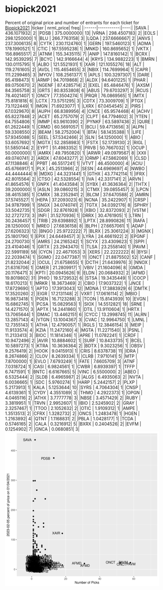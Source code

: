 # biopick2021
Percent of original price and number of entrants for each ticket for [Biopick2021](https://twitter.com/hashtag/Biopick2021)
|ticker |  nrml_price| freq|
|:------|-----------:|----:|
|SAVA   | 436.1071932|    2|
|PDSB   | 375.0000000|   13|
|VRNA   | 298.4507183|    2|
|EOLS   | 298.1250000|    1|
|BLU    | 266.7763158|    3|
|LQDA   | 237.6666667|    2|
|ANVS   | 237.3006135|    8|
|CYTK   | 230.1124760|    1|
|GERN   | 197.5460123|    1|
|ADMA   | 178.1990521|    1|
|CTIC   | 167.5595238|    1|
|MNKD   | 160.8695652|    1|
|VKTX   | 156.8965517|    2|
|ATNM   | 155.3435115|    7|
|ANIP   | 147.8160142|    1|
|BCRX   | 142.9539295|    7|
|BCYC   | 142.9166644|    4|
|KRYS   | 134.9882223|    1|
|BMRN   | 130.0115795|    1|
|ALBO   | 121.5521931|    1|
|XAIR   | 121.1055276|   18|
|ALT    | 119.2761605|    2|
|AVDL   | 115.4654655|    3|
|NBIX   | 114.7699964|    1|
|CAPR   | 111.2299465|    3|
|MYOV   | 108.2561377|    1|
|APLS   | 100.3297307|    1|
|DARE   |  95.4198473|    1|
|ARMP   |  94.7019868|    2|
|ALDX   |  94.6401225|    1|
|PHAR   |  89.0750670|    2|
|NGENF  |  87.4285714|    2|
|EXEL   |  85.4846476|    1|
|AXSM   |  84.3565758|    3|
|GRTS   |  80.8353808|    6|
|ABUS   |  79.6703297|    3|
|RCUS   |  78.4021407|    1|
|ONCY   |  77.3504274|    1|
|PRQR   |  76.0869565|    1|
|IMTX   |  75.8181818|    6|
|LCTX   |  73.5751295|    3|
|CDTX   |  73.3009709|    1|
|PTGX   |  73.1122449|    1|
|IMGN   |  71.6923077|    1|
|LXRX   |  67.0454545|    2|
|PIRS   |  67.0329670|    8|
|AUPH   |  66.8389956|    4|
|CNCE   |  65.9574468|    4|
|ACHV   |  65.8227848|    2|
|ACET   |  65.2757079|    2|
|CLPT   |  64.7794602|    3|
|YTEN   |  64.7554806|    1|
|IMMP   |  63.9610390|    2|
|PYNKF  |  63.5897436|    2|
|QURE   |  61.2622449|    1|
|CRMD   |  60.5691057|    1|
|BCLI   |  59.4713656|    3|
|ALPN   |  59.3308550|    2|
|BEAM   |  58.2752004|    1|
|BTAI   |  58.1435388|    1|
|LIFE   |  57.9345088|    5|
|SEEL   |  57.5342466|    2|
|SLN    |  54.1250000|    1|
|ABIO   |  53.6057692|    1|
|MGTX   |  52.2858983|    1|
|FSTX   |  52.1739130|    2|
|RIGL   |  51.5850144|    2|
|EYPT   |  51.4983352|    1|
|PRVB   |  50.7667032|    1|
|OCUP   |  50.0000000|    1|
|AMRX   |  49.7950820|    1|
|ARWR   |  49.0979567|    8|
|XXII   |  49.0740741|    2|
|ARDX   |  47.6043277|    2|
|ORMP   |  47.5862069|    1|
|CLSD   |  47.1138846|    4|
|PPBT   |  46.5517241|    1|
|VTVT   |  46.4500000|    4|
|ACIU   |  45.6766917|    1|
|PLX    |  45.2513966|    2|
|SESN   |  44.6969697|    4|
|NWBO   |  44.4444444|    9|
|MDXG   |  44.3231441|    1|
|GTHX   |  43.7742114|    1|
|IFRX   |  42.8015564|    2|
|CTSO   |  42.5328554|    1|
|IVA    |  42.3317141|    2|
|ARVN   |  41.8654576|    1|
|GNPX   |  41.4043584|    3|
|SYBX   |  41.3636364|    2|
|THTX   |  39.2000000|    1|
|ASLN   |  39.0860215|    3|
|CTMX   |  39.0855457|    3|
|LPCN   |  38.4615385|    1|
|CMRX   |  38.2352941|    2|
|BLCM   |  37.6470588|    2|
|AMRN   |  37.5745527|    1|
|HEPA   |  37.2093023|    6|
|NCNA   |  35.2422907|    1|
|CRSP   |  34.9787999|    1|
|SNGX   |  34.0740741|    2|
|TGTX   |  34.0392176|    8|
|SPHRY  |  33.5042735|    1|
|SDGR   |  32.8761928|    1|
|XBIO   |  32.8372093|    2|
|VSTM   |  32.2727273|    3|
|INFI   |  31.5270936|    1|
|DRRX   |  30.4761905|    1|
|LTRN   |  30.2436457|    1|
|TRIB   |  29.6398892|    1|
|LPTX   |  28.8990826|   11|
|RAFA   |  28.1250000|    1|
|MREO   |  27.6836158|    8|
|BLPH   |  27.6657061|    1|
|ADAP   |  27.6206323|   12|
|BNGO   |  25.9722222|    7|
|BLRX   |  25.3061224|    3|
|MGNX   |  25.1801790|    1|
|EPIX   |  24.6449457|    3|
|LYRA   |  24.4661922|    2|
|EPGNF  |  24.2700730|    1|
|AMRS   |  24.2165242|    1|
|SCYX   |  23.4309623|    1|
|SPPI   |  23.4104046|    1|
|GRTX   |  23.2943470|    1|
|TLSA   |  23.2558140|    1|
|PAVM   |  22.5991189|   58|
|CYCN   |  22.4671053|    3|
|XERS   |  22.2222222|    8|
|BYSI   |  22.2039474|    1|
|SGMO   |  22.0477387|   11|
|ONCT   |  21.8875502|   52|
|CANF   |  21.8232044|    2|
|OCUL   |  21.6758655|    1|
|DCTH   |  21.6439976|    3|
|NNOX   |  21.6316706|    1|
|OMER   |  21.2809917|    1|
|VBIV   |  21.1604096|    8|
|GMDA   |  20.1176471|    3|
|KPTI   |  20.0945626|    9|
|ELDN   |  20.0684932|    2|
|AFMD   |  19.8019802|   31|
|PHIO   |  19.5729532|    6|
|STSA   |  19.3435449|    1|
|COCP   |  18.6170213|    1|
|MRKR   |  18.3673469|    2|
|CBIO   |  17.9037322|    1|
|JNCE   |  17.8729690|    1|
|APTO   |  17.3913043|   12|
|MDNA   |  17.3883929|    6|
|DMTK   |  17.3520260|    2|
|EIGR   |  17.2131148|    2|
|VXRT   |  17.0616114|    2|
|MBIO   |  16.9873418|    1|
|PGEN   |  16.7123288|    3|
|TCON   |  15.8143939|   10|
|EVGN   |  15.6862745|    1|
|PCSA   |  15.0829563|    1|
|SIOX   |  14.5512821|   18|
|SRNE   |  14.4271570|    3|
|APTX   |  14.2441860|    1|
|DTIL   |  13.9110604|    1|
|HRTX   |  13.7065644|    1|
|DMAC   |  13.4462151|    6|
|CYCC   |  13.2998745|   11|
|ALRN   |  13.2857143|    4|
|VTGN   |  13.1004367|    3|
|CVAC   |  12.9964750|    1|
|LMNL   |  12.7355143|    1|
|ATHA   |  12.4790057|    1|
|RGLS   |  12.3846154|    3|
|MEIP   |  11.9133574|    4|
|KZIA   |  11.2472160|    4|
|MGTA   |  11.2271540|    3|
|PSNL   |  11.2133413|    3|
|BIOC   |  11.1814346|    1|
|APRE   |  11.0782241|    1|
|CRDF   |  10.9472496|    2|
|AVIR   |  10.8884602|    1|
|SURF   |  10.8433735|    1|
|BCEL   |  10.5897273|    1|
|KTRA   |  10.3636364|    2|
|BDTX   |   9.3023256|    1|
|OBSV   |   9.2576419|    2|
|HOOK   |   9.0415913|    1|
|CRIS   |   8.6378738|   11|
|IDRA   |   8.2674866|    2|
|CLOV   |   8.2639334|    1|
|CLRB   |   7.9710141|    5|
|MTP    |   7.8700000|    1|
|EVLO   |   7.6793249|    1|
|FATE   |   7.6605709|    3|
|ATNF   |   7.0318724|    1|
|CASI   |   6.9824561|    1|
|CWBR   |   6.8939397|    1|
|TFFP   |   6.7471591|    1|
|BNTC   |   6.6167665|    5|
|VINC   |   6.5500000|    2|
|ABEO   |   6.5325444|    2|
|SLDB   |   6.4965987|    2|
|ALGS   |   6.4935063|    2|
|NVTA   |   6.0036665|    1|
|SDC    |   5.9760274|    1|
|HARP   |   5.2442157|    2|
|PLXP   |   5.2173913|    1|
|KALA   |   5.1253644|   10|
|SYRS   |   4.7064304|    1|
|CNSP   |   4.6139361|    1|
|CYDY   |   4.3551089|    3|
|THMO   |   4.2922373|    1|
|OPGN   |   4.0465116|    2|
|ATHX   |   3.7777778|    3|
|NBSE   |   3.4571429|    2|
|RUBY   |   3.3819951|    1|
|TRVN   |   2.9952607|    1|
|IBIO   |   2.5245902|    2|
|GRAY   |   2.3257467|    1|
|TTOO   |   2.1052632|    2|
|OTIC   |   1.9109312|    1|
|AMPE   |   1.3513513|    2|
|CFRX   |   1.3282732|    2|
|ONCS   |   1.2483478|    1|
|HGEN   |   1.2163892|    4|
|QTNT   |   1.1168831|    2|
|PBLA   |   1.0428177|    1|
|TCDA   |   0.5746165|    2|
|CALA   |   0.3216912|    5|
|BXRX   |   0.2404526|    2|
|EVFM   |   0.1254902|    7|
|GNCA   |   0.0680851|    3|
![retvspicks](biopicks.png?raw=true)
